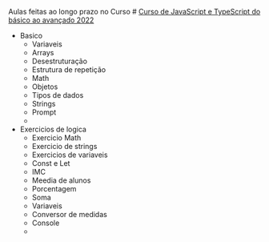 Aulas feitas ao longo prazo no Curso # [Curso de JavaScript e TypeScript do básico ao avançado 2022](https://www.udemy.com/course/curso-de-javascript-moderno-do-basico-ao-avancado/)



- Basico
  - Variaveis
  - Arrays
  - Desestruturação
  - Estrutura de repetição
  - Math
  - Objetos
  - Tipos de dados
  - Strings
  - Prompt
  - 
- Exercicios de logica
  - Exercicio Math
  - Exercicio de strings
  - Exercicios de variaveis
  - Const e Let
  - IMC
  - Meedia de alunos
  - Porcentagem
  - Soma
  - Variaveis
  - Conversor de medidas
  - Console
  - 




